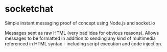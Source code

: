 # socketchat

Simple instant messaging proof of concept using Node.js and socket.io

Messages sent as raw HTML (very bad idea for obvious reasons). Allows messages to be formatted in addition to sending any kind of multimedia referenced in HTML syntax - including script execution and code injection.
